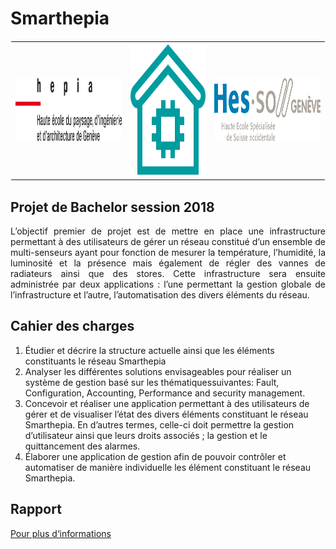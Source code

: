 # Smarthepia
<table  style="border:1px solid white;" bordercolor="red" align="center" cellspacing="0" cellpadding="0" >
    <tr style="border: none;" >
        <td style="border: none;" ><img src="/images/hepia_logo.png" alt="hepia logo" height="100" width="300"></img></th>
        <td><img src="/images/smarthepia_logo.png" alt="smarthepia logo" height="212" width="212"></img></th>
        <td><img src="/images/hesso_logo.png" alt="hesso log" height="100" width="300"></img></th>
    </tr>
</table>

## Projet de Bachelor session 2018

<p align="justify">L’objectif premier de projet est de mettre en place une infrastructure permettant à des utilisateurs de gérer un réseau constitué d’un ensemble de multi-senseurs ayant pour fonction de mesurer la température, l’humidité, la luminosité et la présence mais également de régler des vannes de radiateurs ainsi que des stores. Cette infrastructure sera ensuite administrée par deux applications : l’une permettant la gestion globale de l’infrastructure et l’autre, l’automatisation des divers éléments du réseau.</p>

## Cahier des charges
1. Étudier et décrire la structure actuelle ainsi que les éléments constituants le réseau Smarthepia
2. Analyser les différentes solutions envisageables pour réaliser un système de gestion basé sur les
thématiquessuivantes: Fault, Configuration, Accounting, Performance and security management.
3. Concevoir et réaliser une application permettant à des utilisateurs de gérer et de visualiser l’état
des divers éléments constituant le réseau Smarthepia. En d’autres termes, celle-ci doit permettre
la gestion d’utilisateur ainsi que leurs droits associés ; la gestion et le quittancement des alarmes.
4. Élaborer une application de gestion afin de pouvoir contrôler et automatiser de manière
individuelle les élément constituant le réseau Smarthepia.


## Rapport
[Pour plus d‘informations](/doc/ITI_memoire_telecom_diplome_2018_guignard.pdf)

